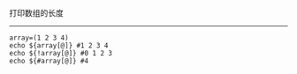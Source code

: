 打印数组的长度

<hr>

```shell
array=(1 2 3 4)
echo ${array[@]} #1 2 3 4
echo ${!array[@]} #0 1 2 3
echo ${#array[@]} #4
```